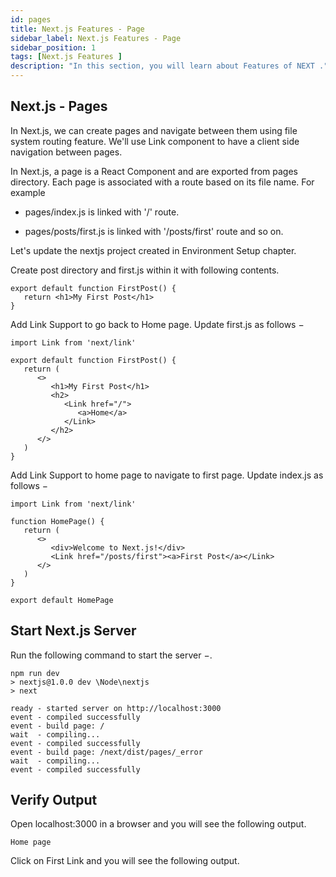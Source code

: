 ```yaml
---
id: pages
title: Next.js Features - Page
sidebar_label: Next.js Features - Page
sidebar_position: 1
tags: [Next.js Features ]
description: "In this section, you will learn about Features of NEXT ."
---
```



## Next.js - Pages


In Next.js, we can create pages and navigate between them using file system routing feature. We'll use Link component to have a client side navigation between pages.

In Next.js, a page is a React Component and are exported from pages directory. Each page is associated with a route based on its file name. For example

- pages/index.js is linked with '/' route.

- pages/posts/first.js is linked with '/posts/first' route and so on.

Let's update the nextjs project created in Environment Setup chapter.

Create post directory and first.js within it with following contents.

```
export default function FirstPost() {
   return <h1>My First Post</h1>
}
```
Add Link Support to go back to Home page. Update first.js as follows −

``` 
import Link from 'next/link'

export default function FirstPost() {
   return (
      <>
         <h1>My First Post</h1>
         <h2>
            <Link href="/">
               <a>Home</a>
            </Link>
         </h2>
      </>	  
   )
}
```
Add Link Support to home page to navigate to first page. Update index.js as follows −

```
import Link from 'next/link'

function HomePage() {
   return (
      <>
         <div>Welcome to Next.js!</div>
         <Link href="/posts/first"><a>First Post</a></Link>
      </>	    
   )
}

export default HomePage
```

## Start Next.js Server

Run the following command to start the server −.
```
npm run dev
> nextjs@1.0.0 dev \Node\nextjs
> next

ready - started server on http://localhost:3000
event - compiled successfully
event - build page: /
wait  - compiling...
event - compiled successfully
event - build page: /next/dist/pages/_error
wait  - compiling...
event - compiled successfully
```

## Verify Output

Open localhost:3000 in a browser and you will see the following output.
```
Home page
```
Click on First Link and you will see the following output.